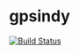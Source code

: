 # gpsindy

[![Build Status](https://github.com/mis0butter/gpsindy.jl/actions/workflows/CI.yml/badge.svg?branch=main)](https://github.com/mis0butter/gpsindy.jl/actions/workflows/CI.yml?query=branch%3Amain)
